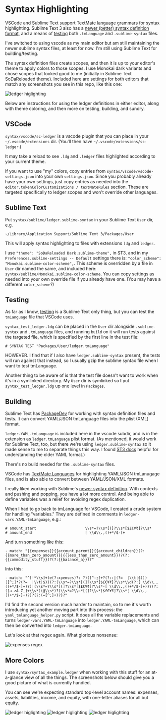 # Syntax Highlighting

VSCode and Sublime Text support [TextMate language grammars][1] for
syntax highlighting. Sublime Text 3 also has a [newer (better) syntax
definition format][2], and a means of [testing][3] both `.tmLanguage`
and `.sublime-syntax` files.

I've switched to using vscode as my main editor but am still maintaining
the newer sublime syntax files, at least for now. I'm still using
Sublime Text for building/testing.

The syntax definition files create scopes, and then it is up to your
editor's theme to apply colors to those scopes. I use Monokai dark
variants and chose scopes that looked good to me (initially in Sublime
Text SoDaReloaded theme). Included here are settings for both editors
that match any screenshots you see in this repo, like this one:

![ledger higlighting](../docs/images/ledger-syntax-highlighting-0.png)

Below are instructions for using the ledger definitions in either
editor, along with theme coloring, and then more on testing, building,
and sundry.

## VSCode

`syntax/vscode/sc-ledger` is a vscode plugin that you can place in your
`~/.vscode/extensions` dir. (You'll then have
`~/.vscode/extensions/sc-ledger`.)

It may take a reload to see `.ldg` and `.ledger` files highlighted
according to your current theme.

If you want to use "my" colors, copy entries from
`syntax/vscode/vscode-settings.json` into your own `settings.json`.
Since you probably already have your own settings, just copy entries as
needed into the `editor.tokenColorCustomizations / textMateRules`
section. These are targeted specifically to ledger scopes and won't
override other languages.

## Sublime Text

Put `syntax/sublime/ledger.sublime-syntax` in your Sublime Text `User`
dir, e.g.

    ~/Library/Application Support/Sublime Text 3/Packages/User

This will apply syntax highlighting to files with extensions `ldg` and
`ledger`.

I use `"theme": "SoDaReloaded Dark.sublime-theme",` in ST3, and in my
`Preferences.sublime-settings -- Default` settings there is:
`"color_scheme": "Monokai.sublime-color-scheme",`. This scheme is
overridden by a file in `User` dir named the same, and included here:
`syntax/sublime/Monokai.sublime-color-scheme`. You can copy settings as
needed into your own override file if you already have one. (You may
have a different `color_scheme`?)

## Testing

As far as I know, [testing][3] is a Sublime Text only thing, but you can
test the `tmLanguage` file that VSCode uses.

`syntax_test_ledger.ldg` can be placed in the `User` dir alongside
`.sublime-syntax` and `.tmLanguage` files, and running `build` on it
will run tests against the targeted file, which is specified by the
first line in the test file:

    # SYNTAX TEST "Packages/User/ledger.tmLanguage"

HOWEVER. I find that if I also have `ledger.sublime-syntax` present, the
tests will run against that instead, so I usually gzip the sublime
syntax file when I want to test tmLanguage.

Another thing to be aware of is that the test file doesn't want to work
when it's in a symlinked directory. My `User` dir is symlinked so I put
`syntax_test_ledger.ldg` up one level in `Packages`.

## Building

Sublime Text has [PackageDev][4] for working with syntax definition
files and tests. It can convert YAML/JSON tmLanguage files into the
plist (XML) format.

`ledger.YAML-tmLanguage` is included here in the vscode subdir, and is
in the extension as `ledger.tmLanguage` plist format. (As mentioned, it
would work for Sublime Text, too, but there we're using
`ledger.sublime-syntax` so it made sense to me to separate things this
way. I found [ST3 docs][4] helpful for understanding the older YAML
format.)

There's no build needed for the `.sublime-syntax` files.

VSCode has [TextMate Languages][6] for highlighting YAML/JSON tmLanugage
files, and is also able to convert between YAML/JSON/XML formats.

I really liked working with Sublime's [newer syntax definition][2]. With
contexts and pushing and popping, you have a lot more control. And being
able to define variables was a relief for avoiding regex duplication.

When I had to go back to tmLanguage for VSCode, I created a crude system
for handling "variables." They are defined in comments in
`ledger-vars.YAML-tmLanguage`, e.g.:

    # amount_start                      \\s*=?\\s*[(]?\\s*[$£€¥₹]?\\s*
    # amount_end                        [ \\d\\.,()+*/$-]+

And turn something like this:

    - match: "{{expenses}}{{account_parent}}{{account_children}}(?:{{more_than_zero_amount}}|{{less_than_zero_amount}})?(?:{{commodity_stuff}})?(?:{{balance_a}})?"

Into this:

    - match: "^[!*\\s]+(e(?:xpenses)?: ?)([^:;]+?(?::|(?=  |\\t|$)))([^;]*?(?=  |\\t|$))(?:(\\s*=?\\s*[(]?\\s*[$£€¥₹]?\\s*\\d(?:[ \\d\\.,()+*/$-]+)?)|(\\s*=?\\s*[(]?\\s*[$£€¥₹]?\\s*-[ \\d\\.,()+*/$-]+))?(?:([a-zA-Z_]+\\s*)(@\\s*)?(\\s*=?\\s*[(]?\\s*[$£€¥₹]?\\s*[ \\d\\.,()+*/$-]+)?)?(?:(=[^;]+)?)?"

I'd find the second version much harder to maintain, so to me it's worth
introducing yet another moving part into this process: the
`yaml_tmlanguage_helper.py` script. It does all the variable
replacements and turns `ledger-vars.YAML-tmLanguage` into
`ledger.YAML-tmLanguage`, which can then be converted into
`ledger.tmLanguage`.

Let's look at that regex again. What glorious nonsense:

![expenses regex](../docs/images/ledger-expenses-regex.png)

## More Colors

I use `syntax/syntax_example.ledger` when working with this stuff for an
at-a-glance view of all the things. The screenshots below should give
you a good picture of what is currently handled.

You can see we're expecting standard top-level account names: expenses,
assets, liabilities, income, and equity, with one-letter aliases for all
but equity.

![ledger higlighting](../docs/images/ledger-syntax-highlighting-1.png)
![ledger higlighting](../docs/images/ledger-syntax-highlighting-2.png)
![ledger higlighting](../docs/images/ledger-syntax-highlighting-3.png)

[1]: https://macromates.com/manual/en/language_grammars
[2]: https://www.sublimetext.com/docs/3/syntax.html
[3]: https://www.sublimetext.com/docs/3/syntax.html#testing
[4]: http://docs.sublimetext.info/en/latest/extensibility/syntaxdefs.html
[5]: https://github.com/SublimeText/PackageDev
[6]: https://github.com/Togusa09/vscode-tmlanguage
